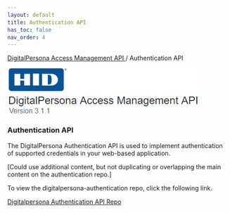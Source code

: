 ```yaml
---
layout: default
title: Authentication API
has_toc: false
nav_order: 4
---
```


[DigitalPersona Access Management API ](https://lenhodgeman.github.io/digitalpersona-access-management-api/)/ Authentication API  

![](assets/HID-logo.png)  

### Authentication API  

The DigitalPersona Authentication API is used to implement authentication of supported credentials in your web-based application.

[Could use additional content, but not duplicating or overlapping the main content on the authentication repo.]

To view the digitalpersona-authentication repo, click the following link.

[Digitalpersona Authentication API Repo](https://lenhodgeman.github.io/digitalpersona-authentication/)
